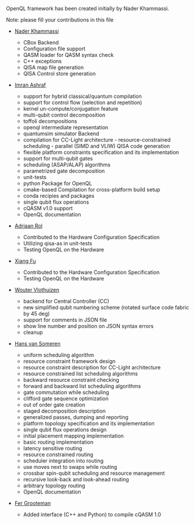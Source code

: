 
OpenQL framework has been created initially by Nader Khammassi.

Note: please fill your contributions in this file

- [Nader Khammassi](https://github.com/Nader-Khammassi)
    -   CBox Backend
    -   Configuration file support
    -   QASM loader for QASM syntax check
    -   C++ exceptions
    -   QISA map file generation
    -   QISA Control store generation

- [Imran Ashraf](https://github.com/imranashraf)
    -   support for hybrid classical/quantum compilation
    -   support for control flow (selection and repetition)
    -   kernel un-compute/conjugation feature
    -   multi-qubit control decomposition
    -   toffoli decompositions
    -   openql intermediate representation
    -   quantumsim simulator Backend
    -   compilation for CC-Light architecture
            - resource-constrained scheduling
            - parallel (SIMD and VLIW) QISA code generation
    -   flexible platform constraints specification and its implementation
    -   support for multi-qubit gates
    -   scheduling (ASAP/ALAP) algorithms
    -   parametrized gate decomposition
    -   unit-tests
    -   python Package for OpenQL
    -   cmake-based Compilation for cross-platform build setup
    -   conda recipies and packages
    -   single qubit flux operations
    -   cQASM v1.0 support
    -   OpenQL documentation

- [Adriaan Rol](https://github.com/AdriaanRol)
    -   Contributed to the Hardware Configuration Specification
    -   Utilizing qisa-as in unit-tests
    -   Testing OpenQL on the Hardware

- [Xiang Fu](https://github.com/gtaifu)
    -   Contributed to the Hardware Configuration Specification
    -   Testing OpenQL on the Hardware

- [Wouter Vlothuizen](https://github.com/wvlothuizen)
    -   backend for Central Controller (CC)
    -   new simplified qubit numbering scheme (rotated surface code fabric by 45 deg)
    -   support for comments in JSON file
    -   show line number and position on JSON syntax errors
    -   cleanup

- [Hans van Someren](https://github.com/jvansomeren)
    -   uniform scheduling algorithm
    -   resource constraint framework design
    -   resource constraint description for CC-Light architecture
    -   resource constrained list scheduling algorithms
    -   backward resource constraint checking
    -   forward and backward list scheduling algorithms
    -   gate commutation while scheduling
    -   clifford gate sequence optimization
    -   out of order gate creation
    -   staged decomposition description
    -   generalized passes, dumping and reporting
    -   platform topology specification and its implementation
    -   single qubit flux operations design
    -   initial placement mapping implementation
    -   basic routing implementation
    -   latency sensitive routing
    -   resource constrained routing
    -   scheduler integration into routing
    -   use moves next to swaps while routing
    -   crossbar spin-qubit scheduling and resource management
    -   recursive look-back and look-ahead routing
    -   arbitrary topology routing
    -   OpenQL documentation

- [Fer Grooteman](https://github.com/QFer)
    -   Added interface (C++ and Python) to compile cQASM 1.0
